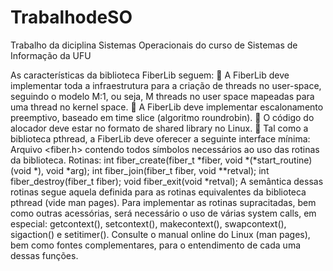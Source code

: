 # TrabalhodeSO
Trabalho da diciplina Sistemas Operacionais do curso de Sistemas de Informação da UFU

As características da biblioteca FiberLib seguem:
 A FiberLib deve implementar toda a infraestrutura para a criação de threads no user-space, seguindo o
modelo M:1, ou seja, M threads no user space mapeadas para uma thread no kernel space.
 A FiberLib deve implementar escalonamento preemptivo, baseado em time slice (algoritmo roundrobin).
 O código do alocador deve estar no formato de shared library no Linux.
 Tal como a biblioteca pthread, a FiberLib deve oferecer a seguinte interface mínima:
Arquivo <fiber.h> contendo todos símbolos necessários ao uso das rotinas da biblioteca.
Rotinas:
int fiber_create(fiber_t *fiber, void *(*start_routine) (void *), void *arg);
int fiber_join(fiber_t fiber, void **retval);
int fiber_destroy(fiber_t fiber);
void fiber_exit(void *retval);
A semântica dessas rotinas segue aquela definida para as rotinas equivalentes da biblioteca pthread (vide
man pages).
Para implementar as rotinas supracitadas, bem como outras acessórias, será necessário o uso de várias
system calls, em especial: getcontext(), setcontext(), makecontext(), swapcontext(), sigaction() e
setitimer(). Consulte o manual online do Linux (man pages), bem como fontes complementares, para o
entendimento de cada uma dessas funções.
